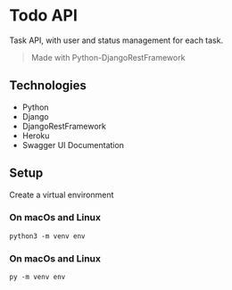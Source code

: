 # Todo API
Task API, with user and status management for each task.
> Made with Python-DjangoRestFramework

## Technologies
* Python
* Django
* DjangoRestFramework
* Heroku
* Swagger UI Documentation

## Setup
Create a virtual environment

### On macOs and Linux
`python3 -m venv env`

### On macOs and Linux
`py -m venv env`

